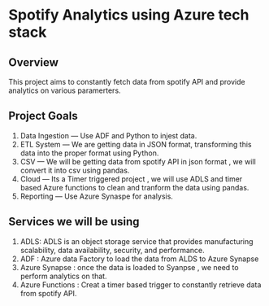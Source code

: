 # Spotify Analytics using Azure tech stack

## Overview
This project aims to constantly fetch data from spotify API and provide analytics on various paramerters.


## Project Goals
1. Data Ingestion — Use ADF and Python to injest data.
2. ETL System — We are getting data in JSON format, transforming this data into the proper format using Python.
3. CSV  — We will be getting data from spotify API in json format , we will convert it into csv using pandas.
4. Cloud — Its a Timer triggered project , we will use ADLS and timer based Azure functions to clean and tranform the data using pandas.
6. Reporting — Use Azure Synaspe for analysis.

## Services we will be using
1. ADLS: ADLS is an object storage service that provides manufacturing scalability, data availability, security, and performance.
2. ADF : Azure data Factory to load the data from ALDS to Azure Synapse
3. Azure Synapse : once the data is loaded to Syanpse , we need to perform analytics on that. 
4. Azure Functions : Creat a timer based trigger to constantly retrieve data from spotify API.
